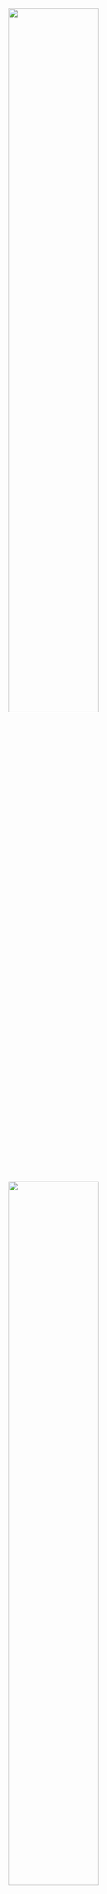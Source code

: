 <img src="https://user-images.githubusercontent.com/52441697/97846050-c7a44780-1d30-11eb-8ac7-f23c600e7fd8.png" width=60%>
<img src="https://user-images.githubusercontent.com/52441697/97846057-c96e0b00-1d30-11eb-8090-d6056200e77d.png" width=60%>
<img src="https://user-images.githubusercontent.com/52441697/97846061-cb37ce80-1d30-11eb-9756-e10f9ca29618.png" width=60%>

